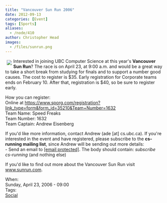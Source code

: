 ```yaml
---
title: "Vancouver Sun Run 2006"
date: 2012-09-13
categories: [Event]
tags: [Sports]
aliases:
  - /node/410
author: Christopher Head
images:
  - /files/sunrun.png
---
```


<div class="field field-name-body field-type-text-with-summary field-label-hidden"><div class="field-items"><div class="field-item even"><p><img src="/files/sunrun.png" align="left" vspace="5" hspace="5">Interested in joining UBC Computer Science at this year&apos;s <strong>Vancouver Sun Run</strong>? The race is on April 23, at 9:00 a.m. and would be a great way to take a short break from studying for finals and to support a number good causes. The cost to register is $35.  Early registration for Corporate teams ends on February 10.  After that, registration is $40, so be sure to register early.</p>
<p>How you can register:<br>
Online at <a href="https://www.sporg.com/registration?link_type=form&amp;form_id=35210&amp;Team+Number=1632">https://www.sporg.com/registration?link_type=form&amp;form_id=35210&amp;Team+Number=1632</a><br>
Team Name: Speed Freaks<br>
Team Number: 1632<br>
Team Captain: Andrew Eisenberg</p>
<p>If you&apos;d like more information, contact Andrew (ade [at] cs.ubc.ca). If you&apos;re interested in the event and have registered, please subscribe to the <strong>cs-running mailing list</strong>, since Andrew will be sending out more details:<br>
- Send an email to <a href="/cdn-cgi/l/email-protection#bfd2ded5d0cddbd0d2d0ffdccc91cadddc91dcde"><span class="__cf_email__" data-cfemail="58353932372a3c373537183b2b762d3a3b763b39">[email&#xA0;protected]</span></a>. The body should contain: <em>subscribe cs-running</em> (and nothing else)</p>
<p>If you&apos;d like to find out more about the Vancouver Sun Run visit <a href="http://www.sunrun.com">www.sunrun.com</a>.</p>
<!--break--></div></div></div><div class="field field-name-field-dates field-type-datetime field-label-above"><div class="field-label">When:&#xA0;</div><div class="field-items"><div class="field-item even"><span class="date-display-single">Sunday, April 23, 2006 - 09:00</span></div></div></div>    <footer>
    <div class="field field-name-field-tags field-type-taxonomy-term-reference field-label-above"><div class="field-label">Tags:&#xA0;</div><div class="field-items"><div class="field-item even"><a href="/social">Social</a></div></div></div>      </footer>
